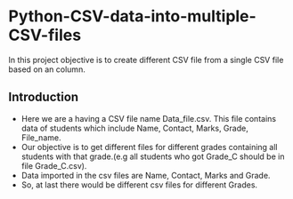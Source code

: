 # Python-CSV-data-into-multiple-CSV-files
In this project objective is to create different CSV file from a single CSV file based on an column.

Introduction
-----------------
* Here we are a having a CSV file name Data_file.csv. This file contains data of students which include Name, Contact, Marks, Grade, File_name.
* Our objective is to get different files for different grades containing all students with that grade.(e.g all students who got Grade_C should be in file Grade_C.csv). 
* Data imported in the csv files are Name, Contact, Marks and Grade.
* So, at last there would be different csv files for different Grades.

